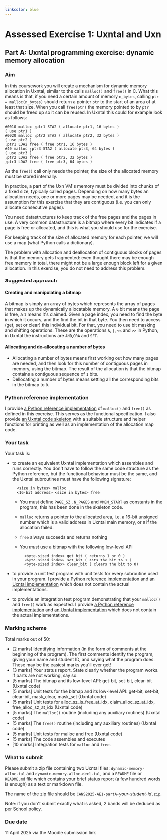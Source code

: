 ```yaml
---
linkcolor: blue
---
```

# Assessed Exercise 1: Uxntal and Uxn

## Part A: Uxntal programming exercise: dynamic memory allocation

### Aim

In this coursework you will create a mechanism for dynamic memory allocation in Uxntal, similar to the calls `malloc()` and `free()` in C. 
What this means is that, if you need a certain amount of memory `n_bytes`, calling `ptr = malloc(n_bytes)` should return a pointer `ptr` to the start of an area of at least that size. When you call `free(ptr)` the memory pointed to by `ptr` should be freed up so it can be reused. In Uxntal this could for example look as follows: 

    #0010 malloc ;ptr1 STA2 ( allocate ptr1, 16 bytes )
    ( use ptr1 )
    #0020 malloc ;ptr2 STA2 ( allocate ptr2, 32 bytes )
    ( use ptr2 )
    ;ptr1 LDA2 free ( free ptr1, 16 bytes )
    #40 malloc ;ptr3 STA2 ( allocate ptr3, 64 bytes )
    ( use ptr3 )
    ;ptr2 LDA2 free ( free ptr2, 32 bytes )
    ;ptr3 LDA2 free ( free ptr3, 64 bytes )

As the `free()` call only needs the pointer, the size of the allocated memory must be stored internally. 

In practice, a part of the Uxn VM's memory must be divided into chunks of a fixed size, typically called pages. Depending on how many bytes an allocation needs, one or more pages may be needed, and it is the assumption for this exercise that they are contiguous (i.e. you can only allocate consecutive pages).

You need datastructures to keep track of the free pages and the pages in use. A very common datastructure is a bitmap where every bit indicates if a page is free or allocated, and this is what you should use for the exercise.

For keeping track of the size of allocated memory for each pointer, we will use a map (what Python calls a dictionary).

The problem with allocation and deallocation of contiguous blocks of pages is that the memory gets fragmented: even thought there may be enough free memory in total, there might not be a large enough block left for a given allocation. In this exercise, you do not need to address this problem.

### Suggested approach

#### Creating and manipulating a bitmap

A bitmap is simply an array of bytes which represents the array of pages that makes up the dynamically allocatable memory. A `0` bit means the page is free, a `1` means it's claimed. Given a page index, you need to find the byte in which it occurs, and the find the bit in that byte. You then need to access (get, set or clear) this individual bit. For that, you need to use bit masking and shifting operations. These are the operations `&`, `|`, `<<` and `>>` in Python, in Uxntal the instructions are `AND`,`ORA` and `SFT`.

#### Allocating and de-allocating a number of bytes

- Allocating a number of bytes means first working out how many pages are needed, and then look for this number of contiguous pages in memory, using the bitmap. The result of the allocation is that the bitmap contains a contiguous sequence of `1` bits. 
- Dellocating a number of bytes means setting all the corresponding bits in the bitmap to `0`.

### Python reference implementation

I provide [a Python reference implementation](https://git.dcs.gla.ac.uk/wim/cans/-/blob/main/AE1-part1-code/DynamicMemoryAllocReference.py?ref_type=heads) of `malloc()` and `free()` as defined in this exercise. This serves as the functional specification. I also provide [an Uxntal code skeleton](https://git.dcs.gla.ac.uk/wim/cans/-/blob/main/AE1-part1-code/dynamic-memory-alloc-skeleton.tal?ref_type=heads) with a suitable structure and helper functions for printing as well as an implementation of the allocation map code. 

### Your task

Your task is:

- to create an equivalent Uxntal implementation which assembles and runs correctly. You don't have to follow the same code structure as the Python reference, but the functional behaviour must be the same, and the Uxntal subroutines must have the following signature:

        <size in bytes> malloc
        <16-bit address> <size in bytes> free

    - You must define `PAGE_SZ` , `N_PAGES` and `VMEM_START` as constants in the program, this has been done in the skeleton code.

    - `malloc` returns a pointer to the allocated area, i.e. a 16-bit unsigned number which is a valid address in Uxntal main memory, or `0` if the allocation failed.
    - `free` always succeeds and returns nothing
    - You *must* use a bitmap with the following low-level API
            
            <byte-sized index> get_bit ( returns 1 or 0 )
            <byte-sized index> set_bit ( sets the bit to 1 )
            <byte-sized index> clear_bit ( clears the bit to 0)

- to provide a unit test program with unit tests for every subroutine used in your program. I provide [a Python reference implementation](https://git.dcs.gla.ac.uk/wim/cans/-/blob/main/AE1-part1-code/dynamicMemoryAllocReference-unit-tests.py?ref_type=heads) and [an Uxntal implementation](https://git.dcs.gla.ac.uk/wim/cans/-/blob/main/AE1-part1-code/dynamic-memory-alloc-unit-tests.tal?ref_type=heads) which does not contain the actual implementations.
- to provide an integration test program demonstrating that your `malloc()` and `free()` work as expected. I provide [a Python reference implementation](https://git.dcs.gla.ac.uk/wim/cans/-/blob/main/AE1-part1-code/dynamicMemoryAllocReference-integration-tests.py?ref_type=heads) and [an Uxntal implementation](https://git.dcs.gla.ac.uk/wim/cans/-/blob/main/AE1-part1-code/dynamic-memory-alloc-integration-tests.tal?ref_type=heads) which does not contain the actual implementations.

### Marking scheme

Total marks out of 50:

* [2 marks] Identifying information (in the form of comments at the beginning of the program). The first comments identify the program, giving your name and student ID, and saying what the program does. These may be the easiest marks you'll ever get!
* [3 marks] Your status report. State clearly whether the program works. If parts are not working, say so. 
* [5 marks] The bitmap and its low-level API: get-bit, set-bit, clear-bit (Uxntal code)
* [5 marks] Unit tests for the bitmap and its low-level API: get-bit, set-bit, clear-bit, mask_clear, mask_set (Uxntal code)
* [5 marks] Unit tests for alloc_sz_is_free_at_idx, claim_alloc_sz_at_idx, free_alloc_sz_at_idx (Uxntal code)
* [5 marks] The `malloc()` routine (including any auxiliary routines) (Uxntal code)
* [5 marks] The `free()` routine (including any auxiliary routines) (Uxntal code)
* [5 marks] Unit tests for malloc and free (Uxntal code)
* [5 marks] The code assembles and executes
* [10 marks] Integration tests for `malloc` and `free`. 

### What to submit

Please submit a zip file containing two Uxntal files: `dynamic-memory-alloc.tal` and `dynamic-memory-alloc-decl.tal`, and a `README` file or `README.md` file which contains your brief status report (a few hundred words is enough) as a text or markdown file.

The name of the zip file should be `CANS2025-AE1-partA-`*your-student-id*`.zip`.

Note: if you don't submit exactly what is asked, 2 bands will be deduced as per School policy. 

### Due date

11 April 2025 via the Moodle submission link


     

